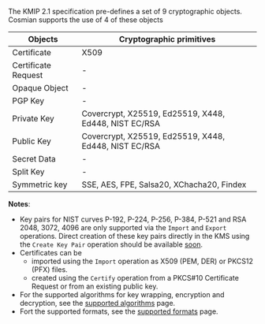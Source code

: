 The KMIP 2.1 specification pre-defines a set of 9 cryptographic objects. Cosmian supports the use of 4 of these objects

| Objects             | Cryptographic primitives                              |
|---------------------|-------------------------------------------------------|
| Certificate         | X509                                                  |
| Certificate Request | -                                                     |
| Opaque Object       | -                                                     |
| PGP Key             | -                                                     |
| Private Key         | Covercrypt, X25519, Ed25519, X448, Ed448, NIST EC/RSA |
| Public Key          | Covercrypt, X25519, Ed25519, X448, Ed448, NIST EC/RSA |
| Secret Data         | -                                                     |
| Split Key           | -                                                     |
| Symmetric key       | SSE, AES, FPE, Salsa20, XChacha20, Findex             |

**Notes**:

- Key pairs for NIST curves P-192, P-224, P-256, P-384, P-521 and RSA 2048, 3072, 4096 are only supported
    via the `Import` and `Export` operations. Direct creation of these key pairs directly in the KMS
    using the `Create Key Pair` operation should be available [soon](https://github.com/Cosmian/kms/issues/104).
- Certificates can be
  - imported using the `Import` operation as X509 (PEM, DER) or PKCS12 (PFX) files.
  - created using the `Certify` operation from a PKCS#10 Certificate Request or from an existing public key.
- For the supported algorithms for key wrapping, encryption and decryption, see the [supported algorithms](./algorithms.md) page.
- Fort the supported formats, see the [supported formats](./formats.md) page.
